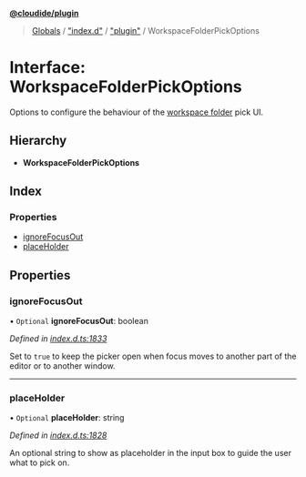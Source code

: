 **[@cloudide/plugin](../README.md)**

> [Globals](../README.md) / ["index.d"](../modules/_index_d_.md) / ["plugin"](../modules/_index_d_._plugin_.md) / WorkspaceFolderPickOptions

# Interface: WorkspaceFolderPickOptions

Options to configure the behaviour of the [workspace folder](#WorkspaceFolder) pick UI.

## Hierarchy

* **WorkspaceFolderPickOptions**

## Index

### Properties

* [ignoreFocusOut](_index_d_._plugin_.workspacefolderpickoptions.md#ignorefocusout)
* [placeHolder](_index_d_._plugin_.workspacefolderpickoptions.md#placeholder)

## Properties

### ignoreFocusOut

• `Optional` **ignoreFocusOut**: boolean

*Defined in [index.d.ts:1833](https://github.com/shuyaqian/cloudide-plugin-api/blob/9d985be/index.d.ts#L1833)*

Set to `true` to keep the picker open when focus moves to another part of the editor or to another window.

___

### placeHolder

• `Optional` **placeHolder**: string

*Defined in [index.d.ts:1828](https://github.com/shuyaqian/cloudide-plugin-api/blob/9d985be/index.d.ts#L1828)*

An optional string to show as placeholder in the input box to guide the user what to pick on.
